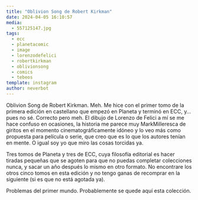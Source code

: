 ```yaml
---
title: "Oblivion Song de Robert Kirkman"
date: 2024-04-05 16:10:57
media: 
  - 557125147.jpg
tags: 
  - ecc
  - planetacomic
  - image
  - lorenzodefelici
  - robertkirkman
  - oblivionsong
  - comics
  - tebeos
template: instagram
author: neverbot
---
```


Oblivion Song de Robert Kirkman. Meh. Me hice con el primer tomo de la primera edición en castellano que empezó en Planeta y terminó en ECC, y… pues no sé. Correcto pero meh. El dibujo de Lorenzo de Felici a mí se me hace confuso en ocasiones, la historia me parece muy MarkMilleresca de giritos en el momento cinematográficamente idóneo y lo veo más como propuesta para película o serie, que creo que es lo que los autores tenían en mente. O igual soy yo que miro las cosas torcidas ya.

Tres tomos de Planeta y tres de ECC, cuya filosofía editorial es hacer tiradas pequeñas que se agoten para que no puedas completar colecciones nunca, y sacar un año después lo mismo en otro formato. No encontrare los otros cinco tomos en esta edición y no tengo ganas de recomprar en la siguiente (si es que no está agotada ya).

Problemas del primer mundo. Probablemente se quede aquí esta colección.
